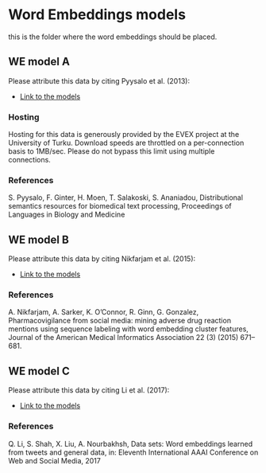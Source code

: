 # Word Embeddings models

this is the folder where the word embeddings should be placed.

## WE model A

Please attribute this data by citing Pyysalo et al. (2013):

* [Link to the models](http://evexdb.org/pmresources/vec-space-models/)

### Hosting
Hosting for this data is generously provided by the EVEX project at the University of Turku. Download speeds are throttled on a per-connection basis to 1MB/sec. Please do not bypass this limit using multiple connections.

### References
S. Pyysalo, F. Ginter, H. Moen, T. Salakoski, S. Ananiadou, Distributional semantics resources for biomedical text processing, Proceedings of Languages in Biology and Medicine

## WE model B

Please attribute this data by citing Nikfarjam et al. (2015):

* [Link to the models](http://diego.asu.edu/Publications/ADRMine.html)

### References

A. Nikfarjam, A. Sarker, K. O’Connor, R. Ginn, G. Gonzalez, Pharmacovigilance from social media: mining adverse drug reaction mentions using sequence labeling with word embedding cluster features, Journal of the American Medical Informatics Association 22 (3) (2015) 671–681.

## WE model C

Please attribute this data by citing Li et al. (2017):

* [Link to the models](https://zenodo.org/record/581402#.XkK_XnVKg5k)

### References

Q. Li, S. Shah, X. Liu, A. Nourbakhsh, Data sets: Word embeddings learned from tweets and general data, in: Eleventh International AAAI Conference on Web and Social Media, 2017

